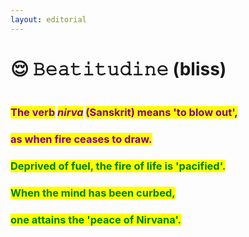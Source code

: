 ```yaml
---
layout: editorial
---
```


# 😌 𝙱𝚎𝚊𝚝𝚒𝚝𝚞𝚍𝚒𝚗𝚎 (bliss)

<figure><img src="../../../../../../.gitbook/assets/pexels-btgl-♡-6827049.jpg" alt=""><figcaption></figcaption></figure>

### <mark style="color:purple;">The verb</mark> <mark style="color:purple;"></mark>_<mark style="color:purple;">nirva</mark>_ <mark style="color:purple;"></mark><mark style="color:purple;">(Sanskrit) means 'to blow out',</mark>&#x20;

### <mark style="color:purple;">as when fire ceases to draw.</mark>



### &#x20;                                         <mark style="color:green;">Deprived of fuel, the fire of life is 'pacified'.</mark>

### &#x20;                                                            <mark style="color:green;">When the mind has been curbed,</mark>&#x20;

### &#x20;                                                        <mark style="color:green;">one attains the 'peace of Nirvana'.</mark>
